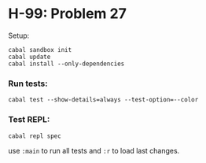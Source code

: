 # H-99: Problem 27

Setup:
```
cabal sandbox init
cabal update
cabal install --only-dependencies
```

### Run tests:
```
cabal test --show-details=always --test-option=--color
```

### Test REPL:
```
cabal repl spec
```
use `:main` to run all tests and `:r` to load last changes.
